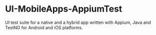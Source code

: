 # UI-MobileApps-AppiumTest

UI test suite for a native and a hybrid app written with Appium, Java and TestNG for Android and iOS platforms.


